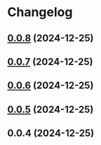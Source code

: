 # Changelog

## [0.0.8](https://github.com/zenoskongfu/blue-vue-ui/compare/v0.0.7...v0.0.8) (2024-12-25)

## [0.0.7](https://github.com/zenoskongfu/blue-vue-ui/compare/v0.0.6...v0.0.7) (2024-12-25)

## [0.0.6](https://github.com/zenoskongfu/blue-vue-ui/compare/v0.0.5...v0.0.6) (2024-12-25)

## [0.0.5](https://github.com/zenoskongfu/blue-vue-ui/compare/0.0.4...v0.0.5) (2024-12-25)



## 0.0.4 (2024-12-25)
